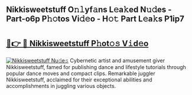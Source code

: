 ## Nikkisweetstuff O𝚗𝚕yf𝚊ns L𝚎a𝚔ed N𝚞𝚍es - Part-o6p P𝚑𝚘tos Vi𝚍𝚎o - H𝚘𝚝 Part L𝚎a𝚔s P1ip7

# <h2><a href="http://kf0iqx.oniu.top/?m=Nikkisweetstuff">🔗👉 🔴 Nikkisweetstuff P𝚑ot𝚘𝚜 V𝚒d𝚎o</a></h2>

[![Nikkisweetstuff Nu𝚍e𝚜](https://i.imgur.com/0qMVB7G.gif)](http://kf0iqx.oniu.top/?m=Nikkisweetstuff)
Cybernetic artist and amusement giver Nikkisweetstuff, famed for publishing dance and lifestyle tutorials through popular dance moves and compact clips. Remarkable juggler Nikkisweetstuff, acclaimed for their exceptional abilities and accomplishments in juggling various objects.  
